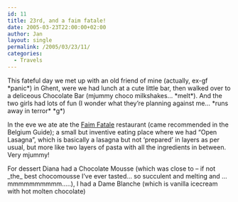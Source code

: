 ```yaml
---
id: 11
title: 23rd, and a faim fatale!
date: 2005-03-23T22:00:00+02:00
author: Jan
layout: single
permalink: /2005/03/23/11/
categories:
  - Travels
---
```

This fateful day we met up with an old friend of mine (actually, ex-gf \*panic\*) in Ghent, were we had lunch at a cute little bar, then walked over to a deliceous Chocolate Bar (mjummy choco milkshakes&#8230; \*melt\*). And the two girls had lots of fun (I wonder what they&#8217;re planning against me&#8230; \*runs away in terror\* \*g\*)

In the eve we ate ate the [Faim Fatale](http://faim-fatale.be/) restaurant (came recommended in the Belgium Guide); a small but inventive eating place where we had &#8220;Open Lasagna&#8221;, which is basically a lasagna but not &#8216;prepared&#8217; in layers as per usual, but more like two layers of pasta with all the ingredients in between. Very mjummy!

For dessert Diana had a Chocolate Mousse (which was close to &#8211; if not \_the\_ best chocomousse I&#8217;ve ever tasted&#8230; so succulent and melting and &#8230;mmmmmmmmmm&#8230;..), I had a Dame Blanche (which is vanilla icecream with hot molten chocolate)